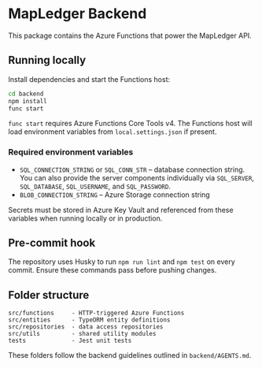 # MapLedger Backend

This package contains the Azure Functions that power the MapLedger API.

## Running locally

Install dependencies and start the Functions host:

```bash
cd backend
npm install
func start
```

`func start` requires Azure Functions Core Tools v4. The Functions host will
load environment variables from `local.settings.json` if present.

### Required environment variables

- `SQL_CONNECTION_STRING` or `SQL_CONN_STR` – database connection string. You can
  also provide the server components individually via `SQL_SERVER`,
  `SQL_DATABASE`, `SQL_USERNAME`, and `SQL_PASSWORD`.
- `BLOB_CONNECTION_STRING` – Azure Storage connection string

Secrets must be stored in Azure Key Vault and referenced from these variables
when running locally or in production.

## Pre-commit hook

The repository uses Husky to run `npm run lint` and `npm test` on every commit.
Ensure these commands pass before pushing changes.

## Folder structure

```
src/functions     - HTTP-triggered Azure Functions
src/entities      - TypeORM entity definitions
src/repositories  - data access repositories
src/utils         - shared utility modules
tests             - Jest unit tests
```

These folders follow the backend guidelines outlined in `backend/AGENTS.md`.
